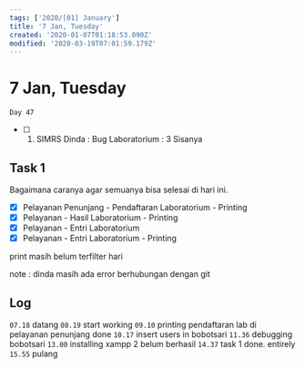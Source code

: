 ```yaml
---
tags: ['2020/[01] January']
title: '7 Jan, Tuesday'
created: '2020-01-07T01:18:53.090Z'
modified: '2020-03-19T07:01:59.179Z'
---
```


# 7 Jan, Tuesday

`Day 47`

- [ ] 1. SIMRS Dinda : Bug Laboratorium : 3 Sisanya

## Task 1
Bagaimana caranya agar semuanya bisa selesai di hari ini.
- [X] Pelayanan Penunjang - Pendaftaran Laboratorium - Printing
- [X] Pelayanan - Hasil Laboratorium - Printing
- [X] Pelayanan - Entri Laboratorium
- [X] Pelayanan - Entri Laboratorium - Printing

print masih belum terfilter hari

note : 
dinda masih ada error berhubungan dengan git

## Log
`07.18` datang
`08.19` start working
`09.10` printing pendaftaran lab di pelayanan penunjang done
`10.17` insert users in bobotsari
`11.36` debugging bobotsari
`13.00` installing xampp 2 belum berhasil
`14.37` task 1 done. entirely
`15.55` pulang 
